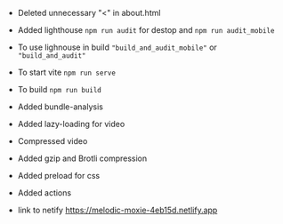 - Deleted unnecessary "<" in about.html
- Added lighthouse `npm run audit` for destop and `npm run audit_mobile`
- To use lighnouse in build `"build_and_audit_mobile"` or `"build_and_audit"`
- To start vite `npm run serve`
- To build `npm run build`
- Added bundle-analysis

- Added lazy-loading for video
- Compressed video
- Added gzip and Brotli compression

- Added preload for css

- Added actions

- link to netify https://melodic-moxie-4eb15d.netlify.app
